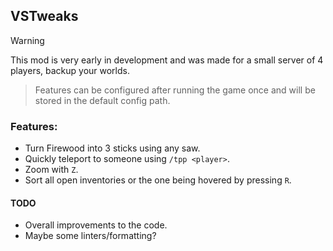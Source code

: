 ## VSTweaks

> [!WARNING]
> This mod is very early in development and was made for a small server of 4 players, backup your worlds.

> Features can be configured after running the game once and will be stored in the default config path.

### Features:
- Turn Firewood into 3 sticks using any saw.
- Quickly teleport to someone using `/tpp <player>`.
- Zoom with `Z`.
- Sort all open inventories or the one being hovered by pressing `R`.

#### TODO
- Overall improvements to the code.
- Maybe some linters/formatting?
